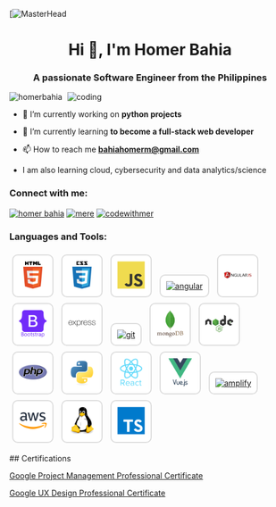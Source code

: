 [![MasterHead](https://c.tenor.com/mGgWY8RkgYMAAAAM/hello-world.gif)
<h1 align="center">Hi 👋, I'm Homer Bahia</h1>
<h3 align="center">A passionate Software Engineer from the Philippines</h3>
<img align="right" alt="coding" width="400" src="https://c.tenor.com/flflC6GFzO8AAAAd/sultan-alrefaei-programmer.gif">

<p align="left"> <img src="https://komarev.com/ghpvc/?username=homerbahia&label=Profile%20views&color=0e75b6&style=flat" alt="homerbahia" /> </p>

- 🔭 I’m currently working on **python projects**

- 🌱 I’m currently learning **to become a full-stack web developer**

- 📫 How to reach me **bahiahomerm@gmail.com**

- I am also learning cloud, cybersecurity and data analytics/science

<h3 align="left">Connect with me:</h3>
<p align="left">
<a href="https://linkedin.com/in/homer bahia" target="blank"><img align="center" src="https://raw.githubusercontent.com/rahuldkjain/github-profile-readme-generator/master/src/images/icons/Social/linked-in-alt.svg" alt="homer bahia" height="30" width="40" /></a>
<a href="https://stackoverflow.com/users/mere" target="blank"><img align="center" src="https://raw.githubusercontent.com/rahuldkjain/github-profile-readme-generator/master/src/images/icons/Social/stack-overflow.svg" alt="mere" height="30" width="40" /></a>
<a href="https://www.leetcode.com/codewithmere" target="blank"><img align="center" src="https://raw.githubusercontent.com/rahuldkjain/github-profile-readme-generator/master/src/images/icons/Social/leet-code.svg" alt="codewithmer" height="30" width="40" /></a>
</p>

<h3 align="left">Languages and Tools:</h3>
<p align="left"> 
  <a href="https://www.w3.org/html/" target="_blank" rel="noreferrer" style="display: inline-block; margin: 5px; border: 2px solid #ddd; border-radius: 10px; background-color: white; padding: 10px;">
    <img src="https://raw.githubusercontent.com/devicons/devicon/master/icons/html5/html5-original-wordmark.svg" alt="html5" width="50" height="50"/> 
  </a> 
  <a href="https://www.w3schools.com/css/" target="_blank" rel="noreferrer" style="display: inline-block; margin: 5px; border: 2px solid #ddd; border-radius: 10px; background-color: white; padding: 10px;">
    <img src="https://raw.githubusercontent.com/devicons/devicon/master/icons/css3/css3-original-wordmark.svg" alt="css3" width="50" height="50"/> 
  </a> 
  <a href="https://developer.mozilla.org/en-US/docs/Web/JavaScript" target="_blank" rel="noreferrer" style="display: inline-block; margin: 5px; border: 2px solid #ddd; border-radius: 10px; background-color: white; padding: 10px;">
    <img src="https://raw.githubusercontent.com/devicons/devicon/master/icons/javascript/javascript-original.svg" alt="javascript" width="50" height="50"/> 
  </a> 
  <a href="https://angular.io" target="_blank" rel="noreferrer" style="display: inline-block; margin: 5px; border: 2px solid #ddd; border-radius: 10px; background-color: white; padding: 10px;">
    <img src="https://angular.io/assets/images/logos/angular/angular.svg" alt="angular" width="50" height="50"/> 
  </a> 
  <a href="https://angular.io" target="_blank" rel="noreferrer" style="display: inline-block; margin: 5px; border: 2px solid #ddd; border-radius: 10px; background-color: white; padding: 10px;">
    <img src="https://raw.githubusercontent.com/devicons/devicon/master/icons/angularjs/angularjs-original-wordmark.svg" alt="angularjs" width="50" height="50"/> 
  </a> 
  <a href="https://getbootstrap.com" target="_blank" rel="noreferrer" style="display: inline-block; margin: 5px; border: 2px solid #ddd; border-radius: 10px; background-color: white; padding: 10px;">
    <img src="https://raw.githubusercontent.com/devicons/devicon/master/icons/bootstrap/bootstrap-plain-wordmark.svg" alt="bootstrap" width="50" height="50"/> 
  </a> 
  <a href="https://expressjs.com" target="_blank" rel="noreferrer" style="display: inline-block; margin: 5px; border: 2px solid #ddd; border-radius: 10px; background-color: white; padding: 10px;">
    <img src="https://raw.githubusercontent.com/devicons/devicon/master/icons/express/express-original-wordmark.svg" alt="express" width="50" height="50"/> 
  </a> 
  <a href="https://git-scm.com/" target="_blank" rel="noreferrer" style="display: inline-block; margin: 5px; border: 2px solid #ddd; border-radius: 10px; background-color: white; padding: 10px;">
    <img src="https://www.vectorlogo.zone/logos/git-scm/git-scm-icon.svg" alt="git" width="50" height="50"/> 
  </a> 
  <a href="https://www.mongodb.com/" target="_blank" rel="noreferrer" style="display: inline-block; margin: 5px; border: 2px solid #ddd; border-radius: 10px; background-color: white; padding: 10px;">
    <img src="https://raw.githubusercontent.com/devicons/devicon/master/icons/mongodb/mongodb-original-wordmark.svg" alt="mongodb" width="50" height="50"/> 
  </a> 
  <a href="https://nodejs.org" target="_blank" rel="noreferrer" style="display: inline-block; margin: 5px; border: 2px solid #ddd; border-radius: 10px; background-color: white; padding: 10px;">
    <img src="https://raw.githubusercontent.com/devicons/devicon/master/icons/nodejs/nodejs-original-wordmark.svg" alt="nodejs" width="50" height="50"/> 
  </a> 
  <a href="https://www.php.net" target="_blank" rel="noreferrer" style="display: inline-block; margin: 5px; border: 2px solid #ddd; border-radius: 10px; background-color: white; padding: 10px;">
    <img src="https://raw.githubusercontent.com/devicons/devicon/master/icons/php/php-original.svg" alt="php" width="50" height="50"/> 
  </a> 
  <a href="https://www.python.org" target="_blank" rel="noreferrer" style="display: inline-block; margin: 5px; border: 2px solid #ddd; border-radius: 10px; background-color: white; padding: 10px;">
    <img src="https://raw.githubusercontent.com/devicons/devicon/master/icons/python/python-original.svg" alt="python" width="50" height="50"/> 
  </a> 
  <a href="https://reactjs.org/" target="_blank" rel="noreferrer" style="display: inline-block; margin: 5px; border: 2px solid #ddd; border-radius: 10px; background-color: white; padding: 10px;">
    <img src="https://raw.githubusercontent.com/devicons/devicon/master/icons/react/react-original-wordmark.svg" alt="react" width="50" height="50"/> 
  </a> 
  <a href="https://vuejs.org/" target="_blank" rel="noreferrer" style="display: inline-block; margin: 5px; border: 2px solid #ddd; border-radius: 10px; background-color: white; padding: 10px;">
    <img src="https://raw.githubusercontent.com/devicons/devicon/master/icons/vuejs/vuejs-original-wordmark.svg" alt="vuejs" width="50" height="50"/> 
  </a> 
  <a href="https://aws.amazon.com/amplify/" target="_blank" rel="noreferrer" style="display: inline-block; margin: 5px; border: 2px solid #ddd; border-radius: 10px; background-color: white; padding: 10px;">
    <img src="https://docs.amplify.aws/assets/logo-dark.svg" alt="amplify" width="50" height="50"/> 
  </a> 
  <a href="https://aws.amazon.com" target="_blank" rel="noreferrer" style="display: inline-block; margin: 5px; border: 2px solid #ddd; border-radius: 10px; background-color: white; padding: 10px;">
    <img src="https://raw.githubusercontent.com/devicons/devicon/master/icons/amazonwebservices/amazonwebservices-original-wordmark.svg" alt="aws" width="50" height="50"/> 
  </a>
  <a href="https://www.linux.org/" target="_blank" rel="noreferrer" style="display: inline-block; margin: 5px; border: 2px solid #ddd; border-radius: 10px; background-color: white; padding: 10px;">
    <img src="https://raw.githubusercontent.com/devicons/devicon/master/icons/linux/linux-original.svg" alt="linux" width="50" height="50"/> 
  </a> 
   <a href="https://www.typescriptlang.org/" target="_blank" rel="noreferrer" style="display: inline-block; margin: 5px; border: 2px solid #ddd; border-radius: 10px; background-color: white; padding: 10px;">
    <img src="https://raw.githubusercontent.com/devicons/devicon/master/icons/typescript/typescript-original.svg" alt="typescript" width="50" height="50"/> 
  </a>
</p>
## Certifications

[Google Project Management Professional Certificate](https://www.credly.com/badges/719e79ed-0094-42ad-965a-778617923298/public_url)


[Google UX Design Professional Certificate](https://www.credly.com/badges/fe0df011-4812-4727-8120-08f9c0768194/linked_in?t=shsqbo)
